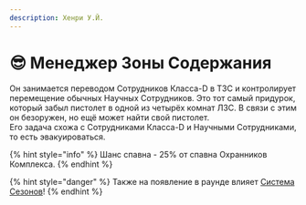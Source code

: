 ```yaml
---
description: Хенри У.Й.
---
```


# 😎 Менеджер Зоны Содержания

Он занимается переводом Сотрудников Класса-D в ТЗС и контролирует перемещение обычных Научных Сотрудников. Это тот самый придурок, который забыл пистолет в одной из четырёх комнат ЛЗС. В связи с этим он безоружен, но ещё может найти свой пистолет.\
Его задача схожа с Сотрудниками Класса-D и Научными Сотрудниками, то есть эвакуироваться.

{% hint style="info" %}
Шанс спавна - 25% от спавна Охранников Комплекса.
{% endhint %}

{% hint style="danger" %}
Также на появление в раунде влияет [Система Сезонов](../../server-systems/seasons-system.md)!
{% endhint %}
